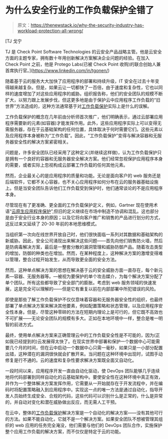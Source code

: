 # 为什么安全行业的工作负载保护全错了

> 原文：<https://thenewstack.io/why-the-security-industry-has-workload-protection-all-wrong/>

[](https://www.linkedin.com/in/tgonen/)

 [TJ 戈宁

TJ 是 Check Point Software Technologies 的云安全产品战略主管。他是云安全方面的主题专家，拥有数十年用创新解决方案解决企业问题的经验。在加入 Check Point 之前，他是 Protego Labs(已被 Check Point 收购)的联合创始人兼首席执行官。](https://www.linkedin.com/in/tgonen/) [](https://www.linkedin.com/in/tgonen/)

随着基于云的服务大大加快了应用程序的部署和持续升级，IT 安全在过去十年变得越来越复杂。但是，如果云让一切都快了一百倍，由于速度和复杂性，它也以同样的速度增加了对这些应用程序的威胁。组织报告称，他们的安全团队的规模不断扩大，以努力跟上发展步伐，但这更多地是由于保护云中应用程序工作负载的“旧世界”方法造成的，这种方法通常基于对[工作负载保护](https://www.checkpoint.com/cyber-hub/cloud-security/what-is-workload-protection/)实际上是什么的误解。

工作负载保护的概念在几年前由分析师首次推广，他们明确表示，通过云部署应用程序需要新的元素(如容器)才能发挥作用。此外，这些应用程序实际上可以变得无需服务器，存在于云基础架构的任何位置，具体取决于何时需要它们。这些元素以及应用程序本身被称为“工作负载”。因此，“工作负载保护”变得与解决容器和无服务器安全性的解决方案紧密相关。

问题是，许多安全团队已经采用了这种定义(并继续这样做)，认为工作负载保护只是拥有一个良好的容器和无服务器安全解决方案。他们经常忽视保护应用程序本身的需要，或者实际上忽视构成云部署工作负载的任何其他元素。

然而，企业最关心的是应用程序的质量和功能。无论是面向客户的 web 服务还是后端软件，它都不关心容器，也不关心应用程序如何分布在云的服务器基础设施上。但是当安全团队告诉他们工作负载受到保护时，他们通常谈论的不是应用程序本身。

尽管现在有了更准确、更全面的工作负载保护定义，例如，Gartner 现在使用术语“[云原生应用程序保护](https://www.checkpoint.com/cyber-hub/cloud-security/what-is-cloud-native-security/)”,但旧的定义继续在市场中制造不协调和混乱。这也部分是由于安全行业本身的原因；以及它将向客户推广和销售的产品进行划分的方式，这反过来又延续了 20-30 年前的本地思维模式。

当组织第一次向在线世界开放自己时，他们很快面临一系列对其数据和基础架构的新威胁。因此，安全公司涌现出来解决这些问题——首先向他们销售防火墙，然后是防病毒解决方案，最后是一整套分散的漏洞管理和威胁防御产品。随着攻击类型的增加，防御的种类也在增加。然而，在某种程度上，这种解决方案的激增变得难以管理，整合过程开始发生，从而导致更全面的安全方法。

然而，这种单点解决方案的思想在解决基于云的安全威胁方面一直存在，每个新元素—容器、无服务器等。—被视为要保护的单个攻击媒介，为每个解决方案分配了单个团队。所有这些都导致了安全部门的膨胀。考虑到 web 服务领域的快速发展，这是完全可以理解的——但是它有重复以前在内部部署中所犯错误的风险。

即使是那些了解工作负载保护不仅仅意味着容器和无服务器安全性的组织，也最终部署了单点解决方案来解决其他要素，例如配置策略和状态管理，以及应用程序安全性本身。但是，尽管这种零碎的方法在短期内理论上是可行的，但它既不高效也不可扩展——无论安全团队的规模有多大。正如在本地环境中一样，整合是唯一明智的前进方式。

最终，使用单点解决方案来正确管理云中的工作负载安全性是不可能的，因为(正如我已经提到的)云发展得太快了。在现实世界中部署和保护一个数据中心可能需要几个月的时间，但在云中启动一个数据中心只需一毫秒，如果只是一小部分配置出错，这种潜在的漏洞很快就会扩散开来。当问题在这种环境中出现时，试图手动修复是行不通的。云的速度和复杂性要求解决方案既全面又自动化。

一段时间以来，应用程序开发一直由自动化驱动，使 DevOps 团队能够几乎连续地将代码部署到同样自动化的云基础架构中。要使安全性在这种环境中真正有效，并作为一个整体解决方案发挥作用，它需要从一开始就存在于开发流程中，并在编码时将配置策略融入到应用程序中。实现这一点的唯一方法是通过自动化，指导开发人员始终生成安全、合规的代码，这些代码可以识别什么是正常的，什么是异常的，并自动对变化和潜在威胁做出反应，而无需人工干预。

在云中，整体的[工作负载保护](https://www.checkpoint.com/cloudguard/workload-protection/)解决方案是一个自动化的解决方案——没有其他可行的方法。如果不能自动化，它就不是一个解决方案。如果安全团队不想被管理其组织的 web 应用的任务完全淹没，他们需要与他们的 DevOps 团队合作，实施保护整个应用工作负载的解决方案，而不仅仅是特定于云的功能。

<svg xmlns:xlink="http://www.w3.org/1999/xlink" viewBox="0 0 68 31" version="1.1"><title>Group</title> <desc>Created with Sketch.</desc></svg>